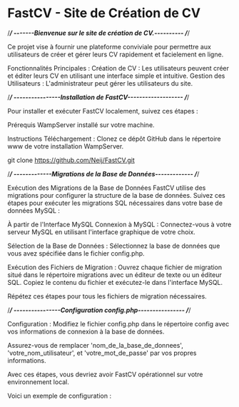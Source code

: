 # FastCV - Site de Création de CV

/*******************************************************/
-------Bienvenue sur le site de création de CV.----------
/*******************************************************/

Ce projet vise à fournir une plateforme conviviale pour permettre aux utilisateurs de créer et gérer leurs CV rapidement et facielement en ligne.

Fonctionnalités Principales :
Création de CV : Les utilisateurs peuvent créer et éditer leurs CV en utilisant une interface simple et intuitive.
Gestion des Utilisateurs : L'administrateur peut gérer les utilisateurs du site.

/*******************************************************/
----------------Installation de FastCV-------------------
/*******************************************************/

Pour installer et exécuter FastCV localement, suivez ces étapes :

Prérequis
WampServer installé sur votre machine.

Instructions
Téléchargement : Clonez ce dépôt GitHub dans le répertoire www de votre installation WampServer.

git clone https://github.com/Neij/FastCV.git 

/*******************************************************/
-------------Migrations de la Base de Données-------------
/*******************************************************/

Exécution des Migrations de la Base de Données
FastCV utilise des migrations pour configurer la structure de la base de données. Suivez ces étapes pour exécuter les migrations SQL nécessaires dans votre base de données MySQL :

À partir de l'Interface MySQL
Connexion à MySQL : Connectez-vous à votre serveur MySQL en utilisant l'interface graphique de votre choix.

Sélection de la Base de Données : Sélectionnez la base de données que vous avez spécifiée dans le fichier config.php.

Exécution des Fichiers de Migration : Ouvrez chaque fichier de migration situé dans le répertoire migrations avec un éditeur de texte ou un éditeur SQL. Copiez le contenu du fichier et exécutez-le dans l'interface MySQL.

Répétez ces étapes pour tous les fichiers de migration nécessaires.

/*******************************************************/
----------------Configuration config.php----------------
/*******************************************************/

Configuration : Modifiez le fichier config.php dans le répertoire config avec vos informations de connexion à la base de données.

Assurez-vous de remplacer 'nom_de_la_base_de_donnees', 'votre_nom_utilisateur', et 'votre_mot_de_passe' par vos propres informations.



Avec ces étapes, vous devriez avoir FastCV opérationnel sur votre environnement local.

Voici un exemple de configuration :

<?php

if (!defined('DB_HOST')) {
    define("DB_HOST", 'localhost');
    define("DB_NAME", 'julienlegoff_fastcv');
    define("DB_USER", 'root');
    define("DB_PASS", '');
}
/*******************************************************/
-----------Création d'un Compte Utilisateur------------
/*******************************************************/

Accéder au Site : Lancez votre serveur Wamp et accédez au site à l'aide de votre navigateur en visitant http://localhost/nom_du_dossier.

Pour explorer les fonctionnalités de FastCV, vous pouvez créer un compte utilisateur en suivant ces étapes :

Accédez à la Page d'Inscription :

Utilisez votre navigateur pour visiter http://localhost/nom_du_dossier.
Cliquez sur le lien d'inscription pour accéder à la page de création de compte.
Remplissez le Formulaire d'Inscription :

Entrez un nom d'utilisateur de votre choix.
Choisissez un mot de passe sécurisé.
Fournissez une adresse e-mail valide.
Validez l'Inscription :

Soumettez le formulaire pour créer votre compte utilisateur.
Connexion au Site :

Une fois inscrit, retournez à la page principale et utilisez vos identifiants pour vous connecter.

/*******************************************************/
-----------Instructions pour l'Administrateur------------
/*******************************************************/

Accéder à l'interface d'administration :

Pour bénéficier d'un accès à l'interface d'administration, suivez ces étapes :

1. **Création du Compte Administrateur :**
   - Assurez-vous d'être connecté en tant qu'utilisateur.
   - Créez un nouveau compte en tant qu'administrateur avec les informations suivantes :
     - Nom d'utilisateur : admin
     - Mot de passe : Admin29@

2. **Connexion en tant qu'Administrateur :**
   - Accédez à la page de connexion.
   - Utilisez les identifiants suivants :
     - Nom d'utilisateur : admin
     - Mot de passe : Admin29@

Suppression d'un Utilisateur :

1. Accédez à la page d'administration en vous connectant avec les identifiants d'administrateur.
2. Une fois connecté, vous verrez une liste d'utilisateurs enregistrés.
3. Pour supprimer un utilisateur, cliquez sur le bouton correspondant à l'utilisateur que vous souhaitez supprimer.
4. La suppression sera confirmée, et l'utilisateur ainsi que toutes ses informations seront retirés de la base de données.

/*******************************************************/
-----------Instructions pour l'Administrateur------------
/*******************************************************/

Modèles (Models) :
Les modèles gèrent l'accès à la base de données et contiennent les requêtes SQL nécessaires pour manipuler les données. Voici quelques-uns des modèles inclus dans le projet :

Users : Gère les opérations liées aux utilisateurs, telles que la création, la mise à jour, et la suppression.
Database : Gère la connexion à la base de données.
UsersAdmin : Modèle spécifique pour la gestion des utilisateurs administrateurs.
Contrôleurs (Controllers) :
Les contrôleurs orchestrent le flux de données entre les modèles et les vues. Ils contiennent la logique de traitement des requêtes. Dans ce projet, nous avons des contrôleurs tels que :

LoginController : Gère le processus d'authentification des utilisateurs.
AdminController : Gère l'interface d'administration et les opérations liées aux utilisateurs.

Vues (Views) :
Les vues sont responsables de l'affichage des données. Chaque contrôleur peut avoir sa propre vue associée. Par exemple, login.phtml pour la page de connexion et admin.phtml pour l'interface d'administration.

/*******************************************************/
---------------Technologies Utilisées-------------------
/*******************************************************/

HTML, CSS (Sass), JavaScript : La structure, la présentation, et le comportement du site.

PHP : Langage serveur pour la logique métier et l'interaction avec la base de données.

MySQL : Système de gestion de base de données relationnelle.

/*******************************************************/
----------------------Fichier Index---------------------
/*******************************************************/

Autoload et Autoloading des Classes

Le fichier index.php utilise la fonction spl_autoload_register pour charger automatiquement les classes nécessaires au fur et à mesure de leur utilisation. Cela simplifie la gestion des dépendances.

Routes et Contrôleurs

Les différentes routes sont gérées dans une structure de commutation (switch) en fonction des paramètres de requête (route). Chaque route correspond à un contrôleur spécifique, qui est instancié et exécute les actions appropriées.

Par exemple :
La route 'home' est associée au HomeController.
La route 'login' est associée au LoginController.

Déconnexion

La route 'logout' est spécialement dédiée à la déconnexion. Elle détruit la session utilisateur et redirige vers la page d'accueil.

Gestion des Erreurs

Les exceptions sont capturées et affichent un message d'erreur en cas de problème. Ceci assure une meilleure gestion des erreurs pour le débogage.

Autres Routes

Il existe d'autres routes pour des fonctionnalités spécifiques telles que la création, la modification, et la suppression d'éléments du CV, l'accès à l'interface d'administration, etc.

Page par Défaut

Si aucune route n'est spécifiée, l'utilisateur est redirigé vers la page d'accueil par défaut.


/*******************************************************/
-----------------------Conclusion-----------------------
/*******************************************************/

FastCV est un projet de création de CV en ligne, offrant une plateforme conviviale pour les utilisateurs souhaitant gérer et créer leurs CV de manière rapide et efficace. 
